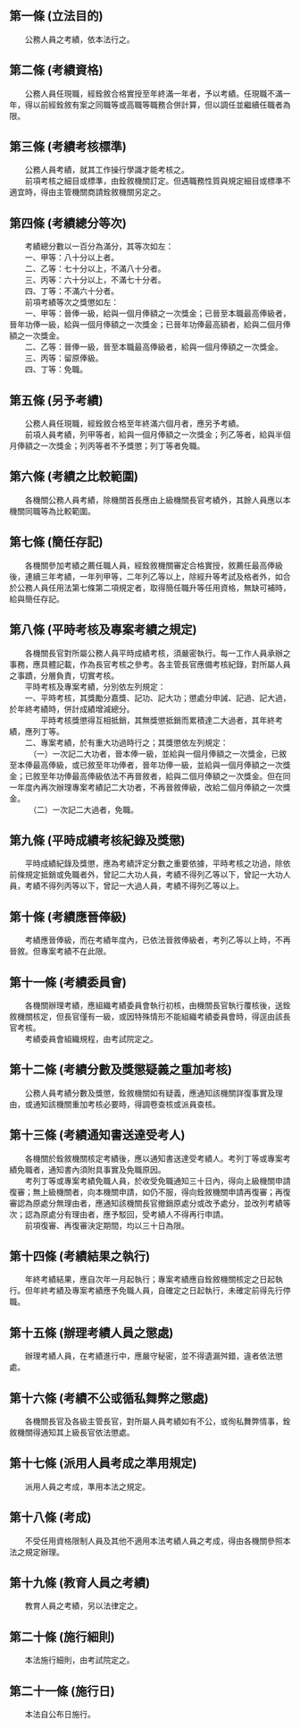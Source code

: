 第一條 (立法目的)
-----------------
　　公務人員之考績，依本法行之。  


第二條 (考績資格)
-----------------
　　公務人員任現職，經銓敘合格實授至年終滿一年者，予以考績。任現職不滿一年，得以前經銓敘有案之同職等或高職等職務合併計算，但以調任並繼續任職者為限。  


第三條 (考績考核標準)
---------------------
　　公務人員考績，就其工作操行學識才能考核之。  
　　前項考核之細目或標準，由銓敘機關訂定。但遇職務性質與規定細目或標準不適宜時，得由主管機關商請銓敘機關另定之。  


第四條 (考績總分等次)
---------------------
　　考績總分數以一百分為滿分，其等次如左：  
　　一、甲等：八十分以上者。  
　　二、乙等：七十分以上，不滿八十分者。  
　　三、丙等：六十分以上，不滿七十分者。  
　　四、丁等：不滿六十分者。  
　　前項考績等次之獎懲如左：  
　　一、甲等：晉俸一級，給與一個月俸額之一次獎金；已晉至本職最高俸級者，晉年功俸一級，給與一個月俸額之一次獎金；已晉年功俸最高額者，給與二個月俸額之一次獎金。  
　　二、乙等：晉俸一級，晉至本職最高俸級者，給與一個月俸額之一次獎金。  
　　三、丙等：留原俸級。  
　　四、丁等：免職。  


第五條 (另予考績)
-----------------
　　公務人員任現職，經銓敘合格至年終滿六個月者，應另予考績。  
　　前項人員考績，列甲等者，給與一個月俸額之一次獎金；列乙等者，給與半個月俸額之一次獎金；列丙等者不予獎懲；列丁等者免職。　　  


第六條 (考績之比較範圍)
-----------------------
　　各機關公務人員考績，除機關首長應由上級機關長官考績外，其餘人員應以本機關同職等為比較範圍。　　      　　  


第七條 (簡任存記)
-----------------
　　各機關參加考績之薦任職人員，經銓敘機關審定合格實授，敘薦任最高俸級後，連續三年考績，一年列甲等，二年列乙等以上，除經升等考試及格者外，如合於公務人員任用法第七條第二項規定者，取得簡任職升等任用資格，無缺可補時，給與簡任存記。  


第八條 (平時考核及專案考績之規定)
---------------------------------
　　各機關長官對所屬公務人員平時成績考核，須嚴密執行。每一工作人員承辦之事務，應具體記載，作為長官考核之參考。各主管長官應備考核紀錄，對所屬人員之事蹟，分層負責，切實考核。  
　　平時考核及專案考績，分別依左列規定：  
　　一、平時考核，其獎勵分嘉獎、記功、記大功；懲處分申誡、記過、記大過，於年終考績時，併計成績增減總分。  
　　　　平時考核獎懲得互相抵銷，其無獎懲抵銷而累積達二大過者，其年終考績，應列丁等。  
　　二、專案考績，於有重大功過時行之；其獎懲依左列規定：  
　　　（一）一次記二大功者，晉本俸一級，並給與一個月俸額之一次獎金，已敘至本俸最高俸級，或已敘至年功俸者，晉年功俸一級，並給與一個月俸額之一次獎金；已敘至年功俸最高俸級依法不再晉敘者，給與二個月俸額之一次獎金。但在同一年度內再次辦理專案考績記二大功者，不再晉敘俸級，改給二個月俸額之一次獎金。  
　　　（二）一次記二大過者，免職。  


第九條 (平時成績考核紀錄及獎懲)
-------------------------------
　　平時成績紀錄及獎懲，應為考績評定分數之重要依據，平時考核之功過，除依前條規定抵銷或免職者外，曾記二大功人員，考績不得列乙等以下，曾記一大功人員，考績不得列丙等以下，曾記一大過人員，考績不得列乙等以上。  


第十條 (考績應晉俸級)
---------------------
　　考績應晉俸級，而在考績年度內，已依法晉敘俸級者，考列乙等以上時，不再晉敘。但專案考績不在此限。  


第十一條 (考績委員會)
---------------------
　　各機關辦理考績，應組織考績委員會執行初核，由機關長官執行覆核後，送銓敘機關核定，但長官僅有一級，或因特殊情形不能組織考績委員會時，得逕由該長官考核。  
　　考績委員會組織規程，由考試院定之。  


第十二條 (考績分數及獎懲疑義之重加考核)
---------------------------------------
　　公務人員考績分數及獎懲，銓敘機關如有疑義，應通知該機關詳復事實及理由，或通知該機關重加考核必要時，得調卷查核或派員查核。  


第十三條 (考績通知書送達受考人)
-------------------------------
　　各機關於銓敘機關核定考績後，應以通知書送達受考績人。考列丁等或專案考績免職者，通知書內須附具事實及免職原因。  
　　考列丁等或專案考績免職人員，於收受免職通知三十日內，得向上級機關申請復審；無上級機關者，向本機關申請，如仍不服，得向銓敘機關申請再復審；再復審認為原處分無理由者，應通知該機關長官撤銷原處分或改予處分，並改列考績等次；認為原處分有理由者，應予駁回，受考績人不得再行申請。  
　　前項復審、再復審決定期間，均以三十日為限。  


第十四條 (考績結果之執行)
-------------------------
　　年終考績結果，應自次年一月起執行；專案考績應自銓敘機關核定之日起執行。但年終考績及專案考績應予免職人員，自確定之日起執行，未確定前得先行停職。  


第十五條 (辦理考績人員之懲處)
-----------------------------
　　辦理考績人員，在考績進行中，應嚴守秘密，並不得遺漏舛錯，違者依法懲處。  


第十六條 (考績不公或循私舞弊之懲處)
-----------------------------------
　　各機關長官及各級主管長官，對所屬人員考績如有不公，或徇私舞弊情事，銓敘機關得通知其上級長官依法懲處。  


第十七條 (派用人員考成之準用規定)
---------------------------------
　　派用人員之考成，準用本法之規定。  


第十八條 (考成)
---------------
　　不受任用資格限制人員及其他不適用本法考績人員之考成，得由各機關參照本法之規定辦理。  


第十九條 (教育人員之考績)
-------------------------
　　教育人員之考績，另以法律定之。  


第二十條 (施行細則)
-------------------
　　本法施行細則，由考試院定之。  


第二十一條 (施行日)
-------------------
　　本法自公布日施行。